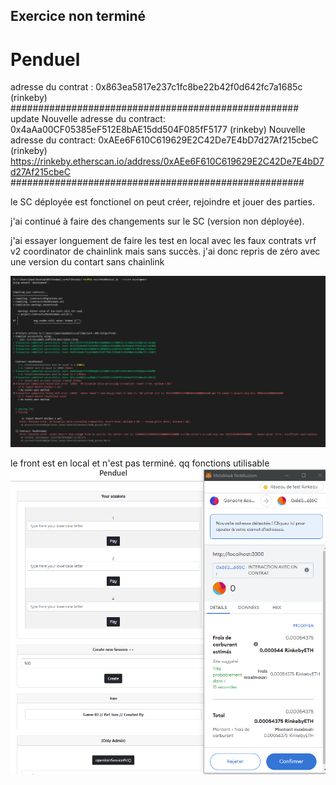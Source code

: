 ## Exercice non terminé

# Penduel

adresse du contrat : 0x863ea5817e237c1fc8be22b42f0d642fc7a1685c (rinkeby)
#################################################### 
update
Nouvelle adresse du contract: 0x4aAa00CF05385eF512E8bAE15dd504F085fF5177 (rinkeby)
Nouvelle adresse du contract: 0xAEe6F610C619629E2C42De7E4bD7d27Af215cbeC (rinkeby)
https://rinkeby.etherscan.io/address/0xAEe6F610C619629E2C42De7E4bD7d27Af215cbeC
#####################################################

le SC déployée est fonctionel on peut créer, rejoindre et jouer des parties.


j'ai continué à faire des changements sur le SC (version non déployée).

j'ai essayer longuement de faire les test en local avec les faux contrats vrf v2 coordinator de chainlink mais sans succès. j'ai donc repris de zéro avec une version du contart sans chainlink 

![](https://github.com/jw418/Penduel/blob/main/CaptureTests.PNG)


le front est en local et n'est pas terminé. qq fonctions utilisable
![](https://github.com/jw418/Penduel/blob/main/CaptureFront.PNG)

